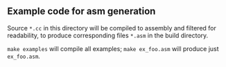 ## Example code for asm generation

Source `*.cc` in this directory will be compiled to assembly and filtered
for readability, to produce corresponding files `*.asm` in the build directory.

`make examples` will compile all examples; `make ex_foo.asm` will produce
just `ex_foo.asm`.
